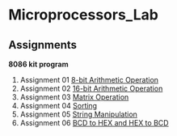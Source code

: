 # Microprocessors_Lab

## Assignments
**8086 kit program**
1. Assignment 01 [8-bit Arithmetic Operation](https://github.com/KKBUGHUNTER/Microprocessors_Lab/tree/main/Assignment-01)
2. Assignment 02 [16-bit Arithmetic Operation](https://github.com/KKBUGHUNTER/Microprocessors_Lab/tree/main/Assignment-02)
3. Assignment 03 [Matrix Operation](https://github.com/KKBUGHUNTER/Microprocessors_Lab/tree/main/Assignment-03)
4. Assignment 04 [Sorting](https://github.com/KKBUGHUNTER/Microprocessors_Lab/tree/main/Assignment-04)
5. Assignment 05 [String Manipulation](https://github.com/KKBUGHUNTER/Microprocessors_Lab/tree/main/Assignment-05)
6. Assignment 06 [BCD to HEX and HEX to BCD](https://github.com/KKBUGHUNTER/Microprocessors_Lab/tree/main/Assignment-06)





